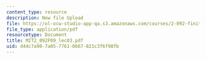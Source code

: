 ```yaml
---
content_type: resource
description: New file Upload
file: https://ol-ocw-studio-app-qa.s3.amazonaws.com/courses/2-092-finite-element-analysis-of-solids-and-fluids-i-fall-2009/d44c7a907a0577610667821c3f6f98fb_MIT2_092F09_lec03.pdf
file_type: application/pdf
resourcetype: Document
title: MIT2_092F09_lec03.pdf
uid: d44c7a90-7a05-7761-0667-821c3f6f98fb
---
```

